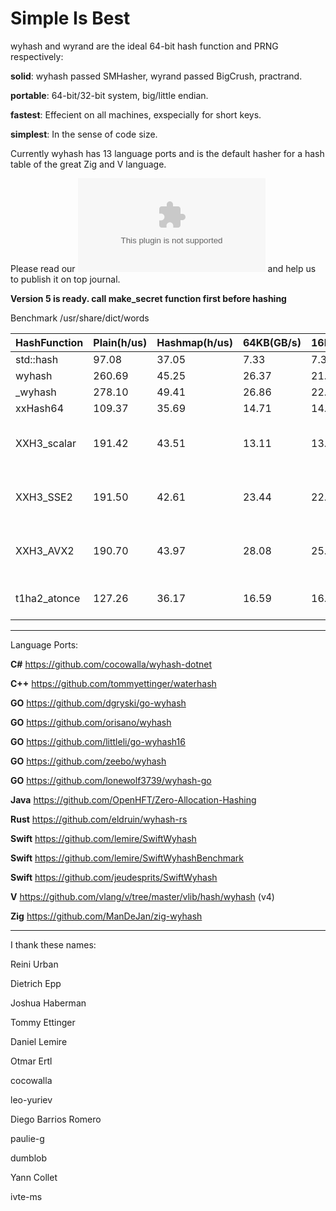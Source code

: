 Simple Is Best
====

wyhash and wyrand are the ideal 64-bit hash function and PRNG respectively: 

**solid**:  wyhash passed SMHasher, wyrand passed BigCrush, practrand.

**portable**: 64-bit/32-bit system, big/little endian.
  
**fastest**:  Effecient on all machines, exspecially for short keys.
  
**simplest**: In the sense of code size.

Currently wyhash has 13 language ports and is the default hasher for a hash table of the great Zig and V language.

Please read our ![manuscript](manuscript.docx) and help us to publish it on top journal.

**Version 5 is ready. call make_secret function first before hashing**

Benchmark /usr/share/dict/words

|HashFunction|Plain(h/us)|Hashmap(h/us)|64KB(GB/s)|16MB(GB/s)|size|Limitations|
|----|----|----|----|----|----|----|
|std::hash|97.08|37.05|7.33|7.37||fail many tests|
|wyhash|260.69|45.25|26.37|21.86|2104||
|_wyhash|278.10|49.41|26.86|22.33|2104|fail many tests|
|xxHash64|109.37|35.69|14.71|14.59|4928||
|XXH3_scalar|191.42|43.51|13.11|13.11|10552|Moment Chi2 14974, BIC,unaligned memory access|
|XXH3_SSE2|191.50|42.61|23.44|22.07|8760|Moment Chi2 14974, BIC,SSE2,unaligned memory access|
|XXH3_AVX2|190.70|43.97|28.08|25.20|17592|Moment Chi2 14974, BIC,AVX2,unaligned memory access|
|t1ha2_atonce|127.26|36.17|16.59|16.29|1360|unaligned memory access(default),one-shot read(default)|

----------------------------------------

Language Ports:

**C#**  https://github.com/cocowalla/wyhash-dotnet

**C++**  https://github.com/tommyettinger/waterhash

**GO**  https://github.com/dgryski/go-wyhash

**GO**  https://github.com/orisano/wyhash

**GO** https://github.com/littleli/go-wyhash16

**GO** https://github.com/zeebo/wyhash

**GO** https://github.com/lonewolf3739/wyhash-go

**Java** https://github.com/OpenHFT/Zero-Allocation-Hashing

**Rust**  https://github.com/eldruin/wyhash-rs

**Swift** https://github.com/lemire/SwiftWyhash

**Swift**  https://github.com/lemire/SwiftWyhashBenchmark

**Swift**  https://github.com/jeudesprits/SwiftWyhash

**V** https://github.com/vlang/v/tree/master/vlib/hash/wyhash (v4)

**Zig** https://github.com/ManDeJan/zig-wyhash

----------------------------------------

I thank these names:

Reini Urban

Dietrich Epp

Joshua Haberman

Tommy Ettinger

Daniel Lemire

Otmar Ertl

cocowalla

leo-yuriev

Diego Barrios Romero

paulie-g 

dumblob

Yann Collet

ivte-ms
